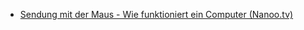
- [Sendung mit der Maus - Wie funktioniert ein Computer (Nanoo.tv)](https://nanoo.tv/link/v/1015540)